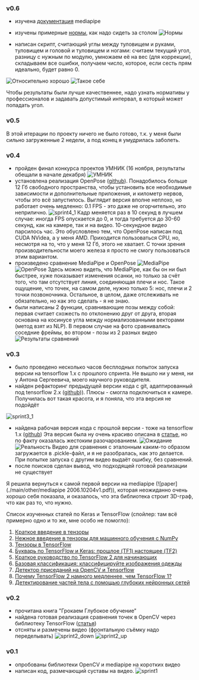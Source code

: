 ### v0.6

- изучена [документация](https://google.github.io/mediapipe/) mediapipe
- изучены примерные [нормы](https://kachestvolife.club/mebel-2/kak-pravilno-sidet-za-stolom-kak-virabotat-pravilnuyu), как надо сидеть за столом
![Нормы](./main/src/photos/optional/sprint6_0.jpg?raw=true "Нормы")

- написан скрипт, считающий углы между туловищем и руками, туловищем и головой и туловищем и ногами: считаем текущий угол, разницу с нужным по модулю, умножаем её на вес (для коррекции), складываем все ошибки, получаем число, которое, если сесть прям идеально, будет равно 0.

![Относительно хорошо](./main/src/photos/optional/sprint6_1.png?raw=true "Относительно хорошо")
![Такое себе](./main/src/photos/optional/sprint6_2.png?raw=true "Такое себе")

Чтобы результаты были лучше качественнее, надо узнать нормативы у профессионалов и задавать допустимый интервал, в который может попадать угол.

### v0.5

В этой итерации по проекту ничего не было готово, т.к. у меня были сильно загруженные 2 недели, а под конец я умудрилась заболеть.

### v0.4
- пройден финал конкурса проектов УМНИК (16 ноября, результаты обещали в начале декабря)
![УМНИК](./main/src/photos/optional/sprint4_0.jpg?raw=true "UMNIK")
- установлена реализация OpenPose ([github](https://github.com/CMU-Perceptual-Computing-Lab/openpose)). Понадобилось больше 12 Гб свободного пространства, чтобы установить все необходимые зависимости и дополнительные приложения, и километр нервов, чтобы это всё запустилось. Выглядит версия вполне неплохо, но работает очень медленно: 0.1 FPS - это даже не огорчительно, это неприлично.
![sprint4_1](./main/src/photos/optional/sprint4_1.jpg?raw=true "sprint4_1")
Кадр меняется раз в 10 секунд в лучшем случае: иногда FPS опускается до 0, и тогда требуется до 30-60 секунд, как на камере, так и на видео. 10-секундное видео парсилось час. Это обусловлено тем, что OpenPose написан под CUDA NVidea, а у меня AMD. Приходится пользоваться CPU, но, несмотря на то, что у меня 12 Гб, этого не хватает. С точки зрения производительности моего железа я просто не смогу пользоваться этим вариантом.
- произведено сравнение MediaPipe и OpenPose
![MediaPipe](./main/src/photos/optional/sprint4_2.png?raw=true "MediaPipe")
![OpenPose](./main/src/photos/optional/sprint4_3.png?raw=true "OpenPose")
Здесь можно видеть, что MediaPipe, как бы он ни был быстрее, хуже показывает изменения осанки, но только за счёт того, что там отсутствует линия, соединяющая плечи и нос. Такое ощущение, что точек, на самом деле, нужно только 5: нос, плечи и 2 точки позвоночника. Остальное, в целом, даже отслеживать не обязательно, но как это сделать - я не знаю.
- были написаны 2 функции, сравнивающие позы между собой: первая считает схожесть по отклонению друг от друга, вторая основана на косинусе угла между нормализованными векторами (метод взят из NLP). В первом случае на фото сравнивались соседние фреймы, во втором - позы из 2 разных видео
![Результаты сравнений](./main/src/photos/optional/sprint4_5.png?raw=true "Results")


### v0.3

- было проведено несколько часов бесплодных попыток запуска версии на tensorflow 1.x с прошлого спринта. Не вышло ни у меня, ни у Антона Сергеевича, моего научного руководителя.
- найден рефакторинг предыдущей версии кода с git, адаптированный под tensorflow 2.x ([github](https://github.com/rwightman/posenet-python))).
Плюсы - смогла подключиться к камере. Получилась вот такая красота, и я поняла, что эта версия не подойдёт

![sprint3_1](./main/src/photos/optional/sprint3_1.jpg?raw=true "sprint3_1")

- найдена рабочая версия кода с прошлой версии - тоже на tensorflow 1.x ([github](https://github.com/kr1210/Human-Pose-Compare))
Эта версия была ну очень красиво описана в [статье](https://medium.com/analytics-vidhya/human-pose-comparison-and-action-scoring-using-deep-learning-opencv-python-c2bdf0ddecba), но по факту оказалась жестоким разочарованием.
![Ожидание](./main/src/photos/optional/sprint3_2.png?raw=true "sprint3_2")
![Реальность](./main/src/photos/optional/sprint3_3.png?raw=true "sprint3_3")
Видео для сравнения с эталонным каким-то образом загружается в .pickle-файл, и я не разобралась, как это делается. При попытке запуска с другим видео выдаёт ошибку, без сравнений.
- после поисков сделан вывод, что подходящей готовой реализации не существует

Я решила вернуться к самой первой версии на mediapipe (![paper](./main/other/mediapipe 2006.10204v1.pdf)), которая неожиданно очень хорошо себя показала, и оказалось, что эта библиотека строит 3D-граф, что как раз то, что нужно.

Список изученных статей по Keras и TensorFlow (спойлер: там всё примерно одно и то же, мне особо не помогло):
1. [Краткое введение в тензоры](https://habr.com/ru/post/261563/)
2. [Нежное введение в тензоры для машинного обучения с NumPy](https://www.machinelearningmastery.ru/introduction-to-tensors-for-machine-learning/)
3. [Тензоры в TensorFlow](https://habr.com/ru/post/484214/)
4. [Букварь по TensorFlow и Keras: прошлое (TF1) настоящее (TF2)](https://coderoad.ru/59112527/%D0%91%D1%83%D0%BA%D0%B2%D0%B0%D1%80%D1%8C-%D0%BF%D0%BE-TensorFlow-%D0%B8-Keras-%D0%BF%D1%80%D0%BE%D1%88%D0%BB%D0%BE%D0%B5-TF1-%D0%BD%D0%B0%D1%81%D1%82%D0%BE%D1%8F%D1%89%D0%B5%D0%B5-TF2)
5. [Краткое руководство по TensorFlow 2 для начинающих](https://www.tensorflow.org/tutorials/quickstart/beginner)
6. [Базовая классификация: классифицируйте изображения одежды](https://www.tensorflow.org/tutorials/keras/classification)
7. [Детектор приседаний на OpenCV и Tensorflow](https://habr.com/ru/post/501362/)
8. [Почему TensorFlow 2 намного медленнее, чем TensorFlow 1?](https://qastack.ru/programming/58441514/why-is-tensorflow-2-much-slower-than-tensorflow-1)
9. [Детектирование частей тела с помощью глубоких нейронных сетей](https://habr.com/ru/company/JetBrains-education/blog/354850/)


### v0.2
- прочитана книга "Грокаем Глубокое обучение"
- найдена готовая реализация сравнения точек в OpenCV через библиотеку TensorFlow ([cтатья](https://medium.com/analytics-vidhya/human-pose-comparison-and-action-scoring-using-deep-learning-opencv-python-c2bdf0ddecba))
- отсняты и размечены видео (фронтальную съёмку надо переделывать)
![sprint2_down](./main/src/photos/optional/sprint2_down.png?raw=true "sprint2_down")
![sprint2_up](./main/src/photos/optional/sprint2_up.jpg?raw=true "sprint2_up")

### v0.1
- опробованы библиотеки OpenCV и mediapipe на коротких видео
- написан код, размечающий суставы на видео.
![sprint1](./main/src/photos/optional/sprint1.png?raw=true "sprint1")
